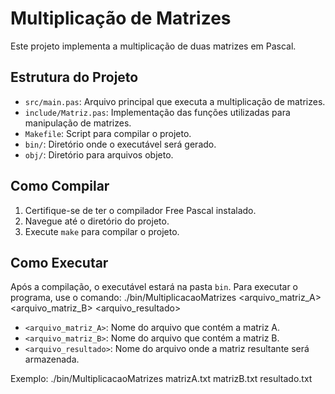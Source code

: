 # Multiplicação de Matrizes

Este projeto implementa a multiplicação de duas matrizes em Pascal.

## Estrutura do Projeto

- `src/main.pas`: Arquivo principal que executa a multiplicação de matrizes.
- `include/Matriz.pas`: Implementação das funções utilizadas para manipulação de matrizes.
- `Makefile`: Script para compilar o projeto.
- `bin/`: Diretório onde o executável será gerado.
- `obj/`: Diretório para arquivos objeto.

## Como Compilar

1. Certifique-se de ter o compilador Free Pascal instalado.
2. Navegue até o diretório do projeto.
3. Execute `make` para compilar o projeto.

## Como Executar

Após a compilação, o executável estará na pasta `bin`. Para executar o programa, use o comando:
./bin/MultiplicacaoMatrizes <arquivo_matriz_A> <arquivo_matriz_B> <arquivo_resultado>

- `<arquivo_matriz_A>`: Nome do arquivo que contém a matriz A.
- `<arquivo_matriz_B>`: Nome do arquivo que contém a matriz B.
- `<arquivo_resultado>`: Nome do arquivo onde a matriz resultante será armazenada.

Exemplo:
./bin/MultiplicacaoMatrizes matrizA.txt matrizB.txt resultado.txt